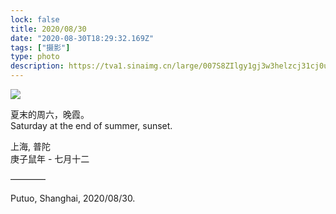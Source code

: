 ```yaml
---
lock: false
title: 2020/08/30
date: "2020-08-30T18:29:32.169Z"
tags: ["摄影"]
type: photo
description: https://tva1.sinaimg.cn/large/007S8ZIlgy1gj3w3helzcj31cj0u0kjn.jpg
---
```


![](https://tva1.sinaimg.cn/large/007S8ZIlgy1gjsffhsr1bj31hc0u0npf.jpg)

夏末的周六，晚霞。  
Saturday at the end of summer, sunset.
  
 
上海, 普陀  
庚子鼠年 - 七月十二  

————  

Putuo, Shanghai, 2020/08/30.